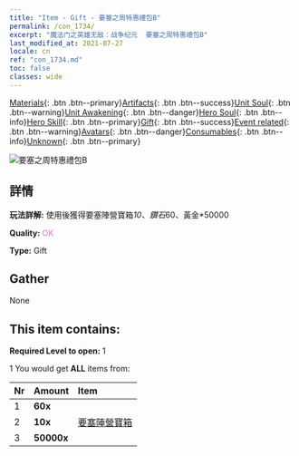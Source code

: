 ```yaml
---
title: "Item - Gift - 要塞之周特惠禮包B"
permalink: /con_1734/
excerpt: "魔法门之英雄无敌：战争纪元  要塞之周特惠禮包B"
last_modified_at: 2021-07-27
locale: cn
ref: "con_1734.md"
toc: false
classes: wide
---
```

 [Materials](/ItemsCN/){: .btn .btn--primary}[Artifacts](/ItemsCN/Artifacts/){: .btn .btn--success}[Unit Soul](/ItemsCN/UnitSoul/){: .btn .btn--warning}[Unit Awakening](/ItemsCN/UnitAwakening/){: .btn .btn--danger}[Hero Soul](/ItemsCN/HeroSoul/){: .btn .btn--info}[Hero Skill](/ItemsCN/HeroSkill/){: .btn .btn--primary}[Gift](/ItemsCN/Gift/){: .btn .btn--success}[Event related](/ItemsCN/Events/){: .btn .btn--warning}[Avatars](/ItemsCN/Avatars/){: .btn .btn--danger}[Consumables](/ItemsCN/Consumables/){: .btn .btn--info}[Unknown](/ItemsCN/Unknown/){: .btn .btn--primary}

 ![要塞之周特惠禮包B](/images/t/i_907220.png)

## 詳情
 **玩法詳解:** 使用後獲得要塞陣營寶箱*10、鑽石*60、黃金*50000

 **Quality:** <span style="color: #DA70D6">OK</span>

 **Type:** Gift

## Gather

  None

## This item contains:

 **Required Level to open:** 1

 1 You would get **ALL** items  from:

  | Nr | Amount |     Item    |
  |:---|:-------|:------------|
  | 1 |  **60x** | <i class="fas fa-gem"/> |  | 
  | 2 |  **10x** | [要塞陣營寶箱](/cn/Items/con_1277/) |  | 
  | 3 |  **50000x** | <i class="fas fa-coins"/> |  | 
